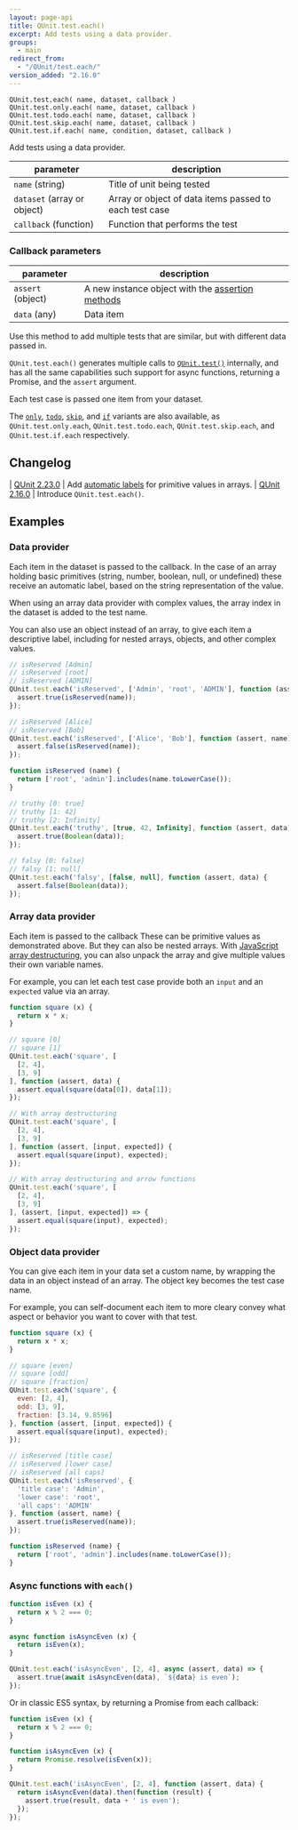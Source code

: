 ```yaml
---
layout: page-api
title: QUnit.test.each()
excerpt: Add tests using a data provider.
groups:
  - main
redirect_from:
  - "/QUnit/test.each/"
version_added: "2.16.0"
---
```


`QUnit.test.each( name, dataset, callback )`<br>
`QUnit.test.only.each( name, dataset, callback )`<br>
`QUnit.test.todo.each( name, dataset, callback )`<br>
`QUnit.test.skip.each( name, dataset, callback )`<br>
`QUnit.test.if.each( name, condition, dataset, callback )`

Add tests using a data provider.

| parameter | description |
|-----------|-------------|
| `name` (string) | Title of unit being tested |
| `dataset` (array or object) | Array or object of data items passed to each test case |
| `callback` (function) | Function that performs the test |

### Callback parameters

| parameter | description |
|-----------|-------------|
| `assert` (object) | A new instance object with the [assertion methods](../assert/index.md) |
| `data` (any) | Data item |

Use this method to add multiple tests that are similar, but with different data passed in.

`QUnit.test.each()` generates multiple calls to [`QUnit.test()`](./test.md) internally, and has all the same capabilities such support for async functions, returning a Promise, and the `assert` argument.

Each test case is passed one item from your dataset.

The [`only`](./test.only.md), [`todo`](./test.todo.md), [`skip`](./test.skip.md), and [`if`](./test.if.md) variants are also available, as `QUnit.test.only.each`, `QUnit.test.todo.each`, `QUnit.test.skip.each`, and `QUnit.test.if.each` respectively.

## Changelog

| [QUnit 2.23.0](https://github.com/qunitjs/qunit/releases/tag/2.23.0) | Add [automatic labels](https://github.com/qunitjs/qunit/issues/1733) for primitive values in arrays.
| [QUnit 2.16.0](https://github.com/qunitjs/qunit/releases/tag/2.16.0) | Introduce `QUnit.test.each()`.

## Examples

### Data provider

Each item in the dataset is passed to the callback. In the case of an array holding basic primitives (string, number, boolean, null, or undefined) these receive an automatic label, based on the string representation of the value.

When using an array data provider with complex values, the array index in the dataset is added to the test name.

You can also use an object instead of an array, to give each item a descriptive label, including for nested arrays, objects, and other complex values.

```js
// isReserved [Admin]
// isReserved [root]
// isReserved [ADMIN]
QUnit.test.each('isReserved', ['Admin', 'root', 'ADMIN'], function (assert, name) {
  assert.true(isReserved(name));
});

// isReserved [Alice]
// isReserved [Bob]
QUnit.test.each('isReserved', ['Alice', 'Bob'], function (assert, name) {
  assert.false(isReserved(name));
});

function isReserved (name) {
  return ['root', 'admin'].includes(name.toLowerCase());
}

// truthy [0: true]
// truthy [1: 42]
// truthy [2: Infinity]
QUnit.test.each('truthy', [true, 42, Infinity], function (assert, data) {
  assert.true(Boolean(data));
});

// falsy [0: false]
// falsy [1: null]
QUnit.test.each('falsy', [false, null], function (assert, data) {
  assert.false(Boolean(data));
});
```

### Array data provider

Each item is passed to the callback These can be primitive values as demonstrated above. But they can also be nested arrays. With [JavaScript array destructuring](https://developer.mozilla.org/en-US/docs/Web/JavaScript/Reference/Operators/Destructuring_assignment), you can also unpack the array and give multiple values their own variable names.

For example, you can let each test case provide both an `input` and an `expected` value via an array.

```js
function square (x) {
  return x * x;
}

// square [0]
// square [1]
QUnit.test.each('square', [
  [2, 4],
  [3, 9]
], function (assert, data) {
  assert.equal(square(data[0]), data[1]);
});

// With array destructuring
QUnit.test.each('square', [
  [2, 4],
  [3, 9]
], function (assert, [input, expected]) {
  assert.equal(square(input), expected);
});

// With array destructuring and arrow functions
QUnit.test.each('square', [
  [2, 4],
  [3, 9]
], (assert, [input, expected]) => {
  assert.equal(square(input), expected);
});
```

### Object data provider

You can give each item in your data set a custom name, by wrapping the data in an object instead of an array. The object key becomes the test case name.

For example, you can self-document each item to more cleary convey what aspect or behavior you want to cover with that test.

```js
function square (x) {
  return x * x;
}

// square [even]
// square [odd]
// square [fraction]
QUnit.test.each('square', {
  even: [2, 4],
  odd: [3, 9],
  fraction: [3.14, 9.8596]
}, function (assert, [input, expected]) {
  assert.equal(square(input), expected);
});

// isReserved [title case]
// isReserved [lower case]
// isReserved [all caps]
QUnit.test.each('isReserved', {
  'title case': 'Admin',
  'lower case': 'root',
  'all caps': 'ADMIN'
}, function (assert, name) {
  assert.true(isReserved(name));
});

function isReserved (name) {
  return ['root', 'admin'].includes(name.toLowerCase());
}
```

### Async functions with `each()`

```js
function isEven (x) {
  return x % 2 === 0;
}

async function isAsyncEven (x) {
  return isEven(x);
}

QUnit.test.each('isAsyncEven', [2, 4], async (assert, data) => {
  assert.true(await isAsyncEven(data), `${data} is even`);
});
```

Or in classic ES5 syntax, by returning a Promise from each callback:

```js
function isEven (x) {
  return x % 2 === 0;
}

function isAsyncEven (x) {
  return Promise.resolve(isEven(x));
}

QUnit.test.each('isAsyncEven', [2, 4], function (assert, data) {
  return isAsyncEven(data).then(function (result) {
    assert.true(result, data + ' is even');
  });
});
```
